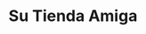 ---
title: "Su Tienda Amiga"
url: /ciudad-satelite/su-tienda-amiga-avenida-escalona-y-aguero/
shop: comodidad
---